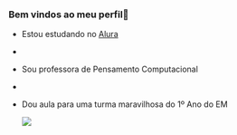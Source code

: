 ### Bem vindos ao meu perfil👋

- Estou estudando no [Alura](https://www.alura.com.br)
- 
- Sou professora de Pensamento Computacional
- 
- Dou aula para uma turma maravilhosa do 1º Ano do EM

  ![](https://media.tenor.com/HHzz_eRSesUAAAAM/teachers-series-watson.gif)

  
